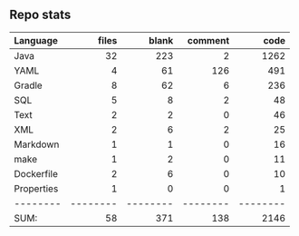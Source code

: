 Repo stats
---

Language|files|blank|comment|code
:-------|-------:|-------:|-------:|-------:
Java|32|223|2|1262
YAML|4|61|126|491
Gradle|8|62|6|236
SQL|5|8|2|48
Text|2|2|0|46
XML|2|6|2|25
Markdown|1|1|0|16
make|1|2|0|11
Dockerfile|2|6|0|10
Properties|1|0|0|1
--------|--------|--------|--------|--------
SUM:|58|371|138|2146
